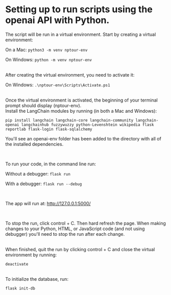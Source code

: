 # Setting up to run scripts using the openai API with Python.

The script will be run in a virtual environment. Start by creating a virtual environment:

On a Mac:
`python3 -m venv nptour-env`

On Windows:
`python -m venv nptour-env`

<br>
After creating the virtual environment, you need to activate it:

On Windows:
`.\nptour-env\Scripts\Activate.ps1`

<br>
Once the virtual environment is activated, the beginning of your terminal prompt should display (nptour-env).

<br>
Install the LangChain modules by running (in both a Mac and Windows):

`pip install langchain langchain-core langchain-community langchain-openai langchainhub fuzzywuzzy python-Levenshtein wikipedia flask reportlab flask-login flask-sqlalchemy`

You'll see an openai-env folder has been added to the directory with all of the installed dependencies.

<br>

To run your code, in the command line run:

Without a debugger:
`flask run`

With a debugger:
`flask run --debug`

<br>

The app will run at: http://127.0.0.1:5000/

<br>

To stop the run, click control + C.
Then hard refresh the page. When making changes to your Python, HTML, or JavaScript code (and not using debugger) you'll need to stop the run after each change.

<br>
When finished, quit the run by clicking control + C and close the virtual environment by running:

`deactivate`

<br>
To initialize the database, run:

`flask init-db`
